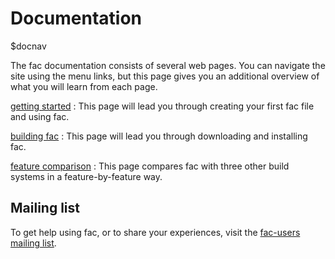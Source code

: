# Documentation

$docnav

The fac documentation consists of several web pages.  You can navigate
the site using the menu links, but this page gives you an additional
overview of what you will learn from each page.

[getting started](getting-started.html)
: This page will lead you through creating your first fac file and
  using fac.

[building fac](building.html)
: This page will lead you through downloading and installing fac.

[feature comparison](features.html)
: This page compares fac with three other build systems in a
feature-by-feature way.

## Mailing list

To get help using fac, or to share your experiences, visit the
[fac-users mailing list](https://groups.google.com/forum/#!forum/fac-users).
